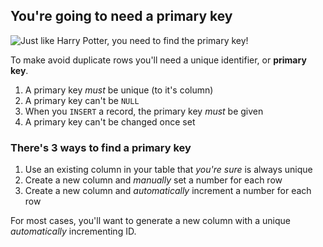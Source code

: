 ## You're going to need a primary key

![Just like Harry Potter, you need to find the primary key!](./img/primary-key.jpg)

To make avoid duplicate rows you'll need a unique identifier, or **primary key**.

1. A primary key _must_ be unique (to it's column)
2. A primary key can't be `NULL`
3. When you `INSERT` a record, the primary key _must_ be given
4. A primary key can't be changed once set

### There's 3 ways to find a primary key

1. Use an existing column in your table that _you're sure_ is always unique
2. Create a new column and _manually_ set a number for each row
3. Create a new column and _automatically_ increment a number for each row

For most cases, you'll want to generate a new column with a unique _automatically_ incrementing ID.

